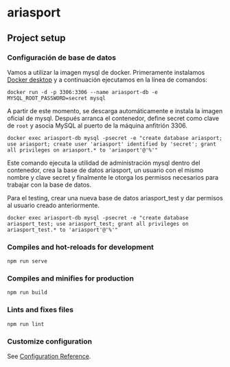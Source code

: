# ariasport 

## Project setup

### Configuración de base de datos
Vamos a utilizar la imagen mysql de docker. Primeramente instalamos [Docker desktop](https://www.docker.com/products/docker-desktop/) y a continuación ejecutamos en la línea de comandos:

```
docker run -d -p 3306:3306 --name ariasport-db -e MYSQL_ROOT_PASSWORD=secret mysql 
```
A partir de este momento, se descarga automáticamente e instala la imagen oficial de mysql. Después arranca el contenedor, define secret como clave de `root` y asocia MySQL al puerto de la máquina anfitrión 3306.
```
docker exec ariasport-db mysql -psecret -e "create database ariasport; use ariasport; create user 'ariasport' identified by 'secret'; grant all privileges on ariasport.* to 'ariasport'@'%'"
```
Este comando ejecuta la utilidad de administración mysql dentro del contenedor, 
crea la base de datos ariasport, un usuario con el mismo nombre y clave secret 
y finalmente le otorga los permisos necesarios para trabajar con la base 
de datos.

Para el testing, crear una nueva base de datos ariasport_test y dar permisos al usuario creado anteriormente. 
```
docker exec ariasport-db mysql -psecret -e "create database ariasport_test; use ariasport_test; grant all privileges on ariasport_test.* to 'ariasport'@'%'"
```


### Compiles and hot-reloads for development
```
npm run serve
```

### Compiles and minifies for production
```
npm run build
```

### Lints and fixes files
```
npm run lint
```

### Customize configuration
See [Configuration Reference](https://cli.vuejs.org/config/).
